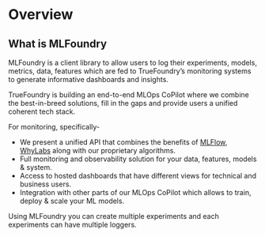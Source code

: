 # Overview

## What is MLFoundry



MLFoundry is a client library to allow users to log their experiments, models, metrics, data, features which are fed to TrueFoundry’s monitoring systems to generate informative dashboards and insights.

TrueFoundry is building an end-to-end MLOps CoPilot where we combine the best-in-breed solutions, fill in the gaps and provide users a unified coherent tech stack.

For monitoring, specifically-

* We present a unified API that combines the benefits of [MLFlow](https://www.mlflow.org), [WhyLabs](https://whylabs.ai) along with our proprietary algorithms.
* Full monitoring and observability solution for your data, features, models & system.
* Access to hosted dashboards that have different views for technical and business users.
* Integration with other parts of our MLOps CoPilot which allows to train, deploy & scale your ML models.

Using MLFoundry you can create multiple experiments and each experiments can have multiple loggers.
